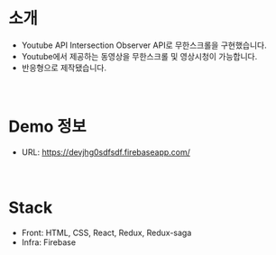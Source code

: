 # 소개
* Youtube API Intersection Observer API로 무한스크롤을 구현했습니다.
* Youtube에서 제공하는 동영상을 무한스크롤 및 영상시청이 가능합니다.
* 반응형으로 제작됐습니다.
<br><br><br>

# Demo 정보
* URL: https://devjhg0sdfsdf.firebaseapp.com/
<br><br><br>

# Stack
* Front: HTML, CSS, React, Redux, Redux-saga
* Infra: Firebase
